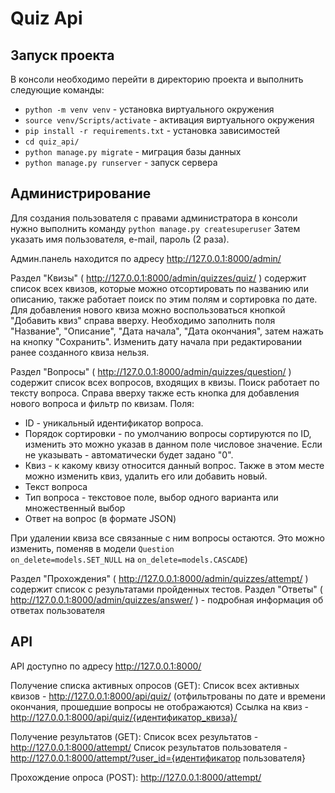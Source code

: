 # Quiz Api

<h2>Запуск проекта</h2>

В консоли необходимо перейти в директорию проекта и выполнить следующие команды:
<ul>
  <li><code>python -m venv venv</code> - установка виртуального окружения</li>
  <li><code>source venv/Scripts/activate</code> - активация виртуального окружения</li>
  <li><code>pip install -r requirements.txt</code> - установка зависимостей</li>
  <li><code>cd quiz_api/</code></li>
  <li><code>python manage.py migrate</code> - миграция базы данных</li>
  <li><code>python manage.py runserver</code> - запуск сервера</li>
</ul>

<h2>Администрирование</h2>

Для создания пользователя с правами администратора в консоли нужно выполнить команду
<code>python manage.py createsuperuser</code>
Затем указать имя пользователя, e-mail, пароль (2 раза).

Админ.панель находится по адресу http://127.0.0.1:8000/admin/

Раздел "Квизы" ( http://127.0.0.1:8000/admin/quizzes/quiz/ ) содержит список всех квизов, которые можно отсортировать по названию или описанию, также работает поиск по этим полям и сортировка по дате. Для добавления нового квиза можно воспользоваться кнопкой "Добавить квиз" справа вверху. Необходимо заполнить поля "Название", "Описание", "Дата начала", "Дата окончания", затем нажать на кнопку "Сохранить". Изменить дату начала при редактировании ранее созданного квиза нельзя.

Раздел "Вопросы" ( http://127.0.0.1:8000/admin/quizzes/question/ ) содержит список всех вопросов, входящих в квизы. Поиск работает по тексту вопроса. Справа вверху также есть кнопка для добавления нового вопроса и фильтр по квизам.
Поля:
<ul>
  <li>ID - уникальный идентификатор вопроса.</li>
  <li>Порядок сортировки - по умолчанию вопросы сортируются по ID, изменить это можно указав в данном поле числовое значение. Если не указывать - автоматически будет задано "0".</li>
  <li>Квиз - к какому квизу относится данный вопрос. Также в этом месте можно изменить квиз, удалить его или добавить новый.</li>
  <li>Текст вопроса</li>
  <li>Тип вопроса - текстовое поле, выбор одного варианта или множественный выбор</li>
  <li>Ответ на вопрос (в формате JSON)</li>
</ul>

При удалении квиза все связанные с ним вопросы остаются. Это можно изменить, поменяв в модели <code>Question on_delete=models.SET_NULL</code> на <code>on_delete=models.CASCADE</code>)

Раздел "Прохождения" ( http://127.0.0.1:8000/admin/quizzes/attempt/ ) содержит список с результатами пройденных тестов.
Раздел "Ответы" ( http://127.0.0.1:8000/admin/quizzes/answer/ ) - подробная информация об ответах пользователя

<h2>API</h2>

API доступно по адресу http://127.0.0.1:8000/

Получение списка активных опросов (GET):
Список всех активных квизов - http://127.0.0.1:8000/api/quiz/ (отфильтрованы по дате и времени окончания, прошедшие вопросы не отображаются)
Ссылка на квиз - http://127.0.0.1:8000/api/quiz/{идентификатор_квиза}/

Получение результатов (GET):
Список всех результатов - http://127.0.0.1:8000/attempt/
Список результатов пользователя - http://127.0.0.1:8000/attempt/?user_id={идентификатор пользователя}

Прохождение опроса (POST):
http://127.0.0.1:8000/attempt/
